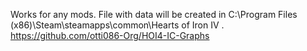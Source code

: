 Works for any mods. File with data will be created in C:\Program Files (x86)\Steam\steamapps\common\Hearts of Iron IV .
https://github.com/otti086-Org/HOI4-IC-Graphs
